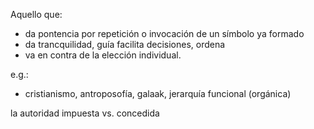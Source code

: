 Aquello que:
* da pontencia por repetición o invocación de un símbolo ya formado
* da trancquilidad, guía facilita decisiones, ordena
*	va en contra de la elección individual.

e.g.:
*	cristianismo, antroposofía, galaak, jerarquía funcional (orgánica)


la autoridad impuesta vs. concedida